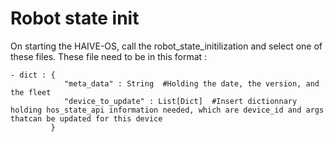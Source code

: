 # Robot state init

On starting the HAIVE-OS, call the robot_state_initilization and select one of these files.
These file need to be in this format :

    - dict : { 
                "meta_data" : String  #Holding the date, the version, and the fleet
                "device_to_update" : List[Dict]  #Insert dictionnary holding hos_state_api information needed, which are device_id and args thatcan be updated for this device
             }